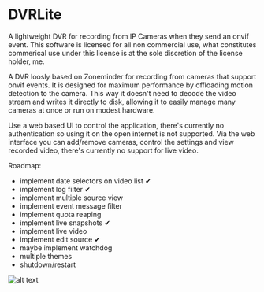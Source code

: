# DVRLite
A lightweight DVR for recording from IP Cameras when they send an onvif event. 
This software is licensed for all non commercial use, what constitutes commerical use under this license is at the sole discretion of the license holder, me.

A DVR loosly based on Zoneminder for recording from cameras that support onvif events. It is designed for maximum performance by offloading motion detection to the camera.
This way it doesn't need to decode the video stream and writes it directly to disk, allowing it to easily manage many cameras at once or run on modest hardware.

Use a web based UI to control the application, there's currently no authentication so using it on the open internet is not supported. 
Via the web interface you can add/remove cameras, control the settings and view recorded video, there's currently no support for live video.

Roadmap:
-  implement date selectors on video list ✔
-  implement log filter ✔
-  implement multiple source view
-  implement event message filter
-  implement quota reaping
-  implement live snapshots ✔
-  implement live video
-  implement edit source ✔
-  maybe implement watchdog
-  multiple themes
-  shutdown/restart

![alt text](https://github.com/TheSombreroKid/DVRLite/blob/master/dvrlite.png?raw=true)
